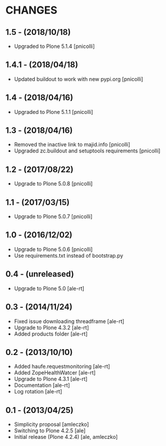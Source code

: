 CHANGES
=======

1.5 - (2018/10/18)
------------------

- Upgraded to Plone 5.1.4 [pnicolli]


1.4.1 - (2018/04/18)
--------------------

- Updated buildout to work with new pypi.org [pnicolli]


1.4 - (2018/04/16)
------------------

- Upgraded to Plone 5.1.1 [pnicolli]


1.3 - (2018/04/16)
------------------

- Removed the inactive link to majid.info [pnicolli]
- Upgraded zc.buildout and setuptools requirements [pnicolli]


1.2 - (2017/08/22)
------------------

- Upgrade to Plone 5.0.8 [pnicolli]


1.1 - (2017/03/15)
------------------

- Upgrade to Plone 5.0.7 [pnicolli]


1.0 - (2016/12/02)
------------------

- Upgrade to Plone 5.0.6 [pnicolli]
- Use requirements.txt instead of bootstrap.py

0.4 - (unreleased)
------------------
- Upgrade to Plone 5.0
  [ale-rt]

0.3 - (2014/11/24)
------------------
- Fixed issue downloading threadframe [ale-rt]
- Upgrade to Plone 4.3.2 [ale-rt]
- Added products folder [ale-rt]

0.2 - (2013/10/10)
------------------
- Added haufe.requestmonitoring [ale-rt]
- Added ZopeHealthWatcer [ale-rt]
- Upgrade to Plone 4.3.1 [ale-rt]
- Documentation [ale-rt]
- Log rotation [ale-rt]


0.1 - (2013/04/25)
------------------

 * Simplicity proposal [amleczko]
 * Switching to Plone 4.2.5 [ale]
 * Initial release (Plone 4.2.4) [ale, amleczko]
